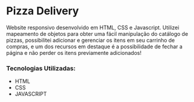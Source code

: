 # Pizza Delivery

Website responsivo desenvolvido em HTML, CSS e Javascript. Utilizei mapeamento de objetos para obter uma fácil manipulação do catálogo de pizzas, possibilitei adicionar e gerenciar os itens em seu carrinho de compras, e um dos recursos em destaque é a possibilidade de fechar a página e não perder os itens previamente adicionados!

### Tecnologias Utilizadas:
<ul>
  <li>HTML</li>
  <li>CSS</li>
  <li>JAVASCRIPT</li>
</ul>
